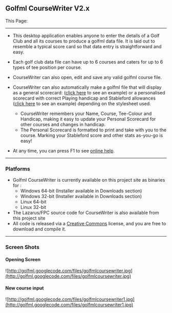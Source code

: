## Golfml CourseWriter V2.x ##
This Page: 

---

  * This desktop application enables anyone to enter the details of a Golf Club and all its courses to produce a golfml data file.  It is laid out to resemble a typical score card so that data entry is straightforward and easy.

  * Each golf club data file can have up to 6 courses and caters for up to 6 types of tee position per course.

  * CourseWriter can also open, edit and save any valid golfml course file.

  * CourseWriter can also automatically make a golfml file that will display as a general scorecard: ([click here](http://www.charcodelvalle.com/golfmlweb/files/scorecard_tenerife_abamagolf.xml) to see an example) or a personalised scorecard with correct Playing handicap and Stableford allowances ([click here](http://www.charcodelvalle.com/golfmlweb/files/playerscorecard_tenerife_abamagolf.xml) to see an example) depending on the stylesheet used.
    * CourseWriter remembers your Name, Course, Tee-Colour and Handicap, making it easy to update your Personal Scorecard for other courses and changes in handicap.
    * The Personal Scorecard is formatted to print and take with you to the course.  Marking your Stableford score and other stats as-you-go is easy!

  * At any time, you can press F1 to see [online help](CourseWriterHelp.md).

---

### Platforms ###
  * Golfml CourseWriter is currently available on this project site as binaries for :
    * Windows 64-bit (Installer available in Downloads section)
    * Windows 32-bit (Installer available in Downloads section)
    * Linux 64-bit
    * Linux 32-bit
  * The Lazarus/FPC source code for CourseWriter is also available from this project site
  * All code is released via a [Creative Commons](http://creativecommons.org/) license, and you are free to download and compile it.

---

### Screen Shots ###
#### Opening Screen ####
![http://golfml.googlecode.com/files/golfmlcoursewriter.jpg](http://golfml.googlecode.com/files/golfmlcoursewriter.jpg)
#### New course input ####
![http://golfml.googlecode.com/files/golfmlcoursewriter1.jpg](http://golfml.googlecode.com/files/golfmlcoursewriter1.jpg)